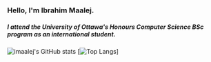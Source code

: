 ### Hello, I'm Ibrahim Maalej.

##### I attend the University of Ottawa's Honours Computer Science BSc program as an international student.

![imaalej's GitHub stats](https://github-readme-stats.vercel.app/api?username=imaalej&count_private=true&show_icons=true&theme=great-gatsby)
[![Top Langs](https://github-readme-stats.vercel.app/api/top-langs/?username=imaalej&exclude_repo=https://github.com/imaalej/SurgeMedical_Site.git)]
<!--![imaalej's Github top languages](https://github-readme-stats.vercel.app/api/top-langs/?username=imaalej&theme=great-gatsby&count_private=true)>

<!--
**imaalej/imaalej** is a ✨ _special_ ✨ repository because its `README.md` (this file) appears on your GitHub profile.
